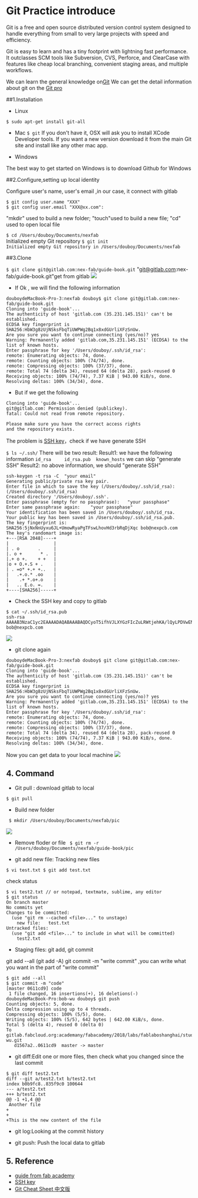 # Git Practice introduce

Git is a free and open source distributed version control system designed to handle everything from small to very large projects with speed and efficiency.

Git is easy to learn and has a tiny footprint with lightning fast performance. It outclasses SCM tools like Subversion, CVS, Perforce, and ClearCase with features like cheap local branching, convenient staging areas, and multiple workflows.

We can learn the general knowledge on[Git](https://git-scm.com/)
We can get the detail information about git on the [Git pro](https://git-scm.com/book/en/v2)



##1.Installation
   
* Linux

`$ sudo apt-get install git-all`

* Mac
`$ git`
If you don't have it, OSX will ask you to install XCode Developer tools.
If you want a new version download it from the main Git site and install like any other mac app.


* Windows

The best way to get started on Windows is to download Github for Windows


##2.Configure,setting up local identity

Configure user's name, user's email ,in our case, it connect with gitlab

```
$ git config user.name "XXX"  
$ git config user.email "XXX@xx.com": 

```  
"mkdir" used to build a new folder; "touch"used to build a new file; "cd" used to open local file

`$ cd /Users/douboy/Documents/nexfab  `   
Initialized empty Git repository
`$ git init   `  
`Initialized empty Git repository in /Users/douboy/Documents/nexfab`


##3.Clone

` $ git clone git@gitlab.com:nex-fab/guide-book.git `
"git@gitlab.com:nex-fab/guide-book.git"get from gitlab
![](https://github.com/bobwu0214/dm360.github.io/raw/master/Img/gitc.png)

* If Ok , we will find the following information

``` 
douboydeMacBook-Pro-3:nexfab douboy$ git clone git@gitlab.com:nex-fab/guide-book.git
Cloning into 'guide-book'...
The authenticity of host 'gitlab.com (35.231.145.151)' can't be established.
ECDSA key fingerprint is SHA256:HbW3g8zUjNSksFbqTiUWPWg2Bq1x8xdGUrliXFzSnUw.
Are you sure you want to continue connecting (yes/no)? yes
Warning: Permanently added 'gitlab.com,35.231.145.151' (ECDSA) to the list of known hosts.
Enter passphrase for key '/Users/douboy/.ssh/id_rsa': 
remote: Enumerating objects: 74, done.
remote: Counting objects: 100% (74/74), done.
remote: Compressing objects: 100% (37/37), done.
remote: Total 74 (delta 34), reused 64 (delta 28), pack-reused 0
Receiving objects: 100% (74/74), 7.37 KiB | 943.00 KiB/s, done.
Resolving deltas: 100% (34/34), done.
```
* But if we get the following

```
Cloning into 'guide-book'...
git@gitlab.com: Permission denied (publickey).
fatal: Could not read from remote repository.

Please make sure you have the correct access rights
and the repository exists.
```
The problem is [SSH key](https://docs.gitlab.com/ce/ssh/README.html)，check  if we have generate SSH
   
`$ ls ~/.ssh/`
There will be two result:
Result1: we have the following information 
`id_rsa		id_rsa.pub	known_hosts`
we can skip "generate SSH"
Result2:  no above information, we should  "generate SSH"

```
ssh-keygen -t rsa -C  "your email"
Generating public/private rsa key pair.
Enter file in which to save the key (/Users/douboy/.ssh/id_rsa): (/Users/douboy/.ssh/id_rsa)
Created directory '/Users/douboy/.ssh'.
Enter passphrase (empty for no passphrase):   "your passphase"
Enter same passphrase again:    "your passphase"
Your identification has been saved in /Users/douboy/.ssh/id_rsa.
Your public key has been saved in /Users/douboy/.ssh/id_rsa.pub.
The key fingerprint is:
SHA256:5jNxNnUyxu6JL+UmowRyaPgTFswLhovHd3rbRqDjXqc bob@nexpcb.com
The key's randomart image is:
+---[RSA 2048]----+
|                 |
| . o       .     |
|. o +       * .  |
|.+ o +.    + +   |
|o + O.+.S + .    |
| . =o* +.+ +..   |
|   .+.o.* .oo    |
|    .+ *.o+.o    |
|   .. E.o. =.    |
+----[SHA256]-----+
```

* Check the SSH key and copy to gitlab

```
$ cat ~/.ssh/id_rsa.pub
ssh-rsa AAAAB3NzaC1yc2EAAAADAQABAAABAQDCyoT5ifhVJLXYGzFIcZuLRWtjehKA/lQyLPDVwENvPAmo9j2MnhTJA99mEefabs/MYz5wJwHMRtpAUgVGoHi+tY69K7PUYspZhFlbJ6YS7DDHpcoQpQCdDra3jrYLrhsS2fcPmEZjhqv37uE3NOVU4ceng/qIqt178Bp3F2J2p3qL0i0yZ0hQz6rsJfuvUyNvD/OsKPsCzYNtiHRX8maDY91e/jb8VSfNMznVHJXzWnVLJAiF8VDlVCQoutOtEnoApKKXvTd2vOue7kepNAB+1Sji+A9NnerKkLHy5JCJ7qalmqUhS6cPn9P1+NhH9W9n9PjmT4AACxTwKCLIPuZP bob@nexpcb.com
```

![](https://github.com/bobwu0214/dm360.github.io/raw/master/Img/WechatIMG54.png)

* git clone again

```
douboydeMacBook-Pro-3:nexfab douboy$ git clone git@gitlab.com:nex-fab/guide-book.git
Cloning into 'guide-book'...
The authenticity of host 'gitlab.com (35.231.145.151)' can't be established.
ECDSA key fingerprint is SHA256:HbW3g8zUjNSksFbqTiUWPWg2Bq1x8xdGUrliXFzSnUw.
Are you sure you want to continue connecting (yes/no)? yes
Warning: Permanently added 'gitlab.com,35.231.145.151' (ECDSA) to the list of known hosts.
Enter passphrase for key '/Users/douboy/.ssh/id_rsa': 
remote: Enumerating objects: 74, done.
remote: Counting objects: 100% (74/74), done.
remote: Compressing objects: 100% (37/37), done.
remote: Total 74 (delta 34), reused 64 (delta 28), pack-reused 0
Receiving objects: 100% (74/74), 7.37 KiB | 943.00 KiB/s, done.
Resolving deltas: 100% (34/34), done.
```
Now you can get data to your local machine
![](https://github.com/bobwu0214/dm360.github.io/raw/master/Img/floder.png)



## 4. Command


* Git pull :  download gitlab to local

`$ git pull `

* Build new folder

` $ mkdir /Users/douboy/Documents/nexfab/pic`

![](https://github.com/bobwu0214/dm360.github.io/raw/master/Img/addpng.png)

* Remove  floder or file
` $ git rm -r /Users/douboy/Documents/nexfab/guide-book/pic`

* git add new file: Tracking new files

`$ vi test.txt
$ git add test.txt` 

check status

```
$ vi test2.txt // or notepad, textmate, sublime, any editor
$ git status
On branch master
No commits yet
Changes to be committed:
  (use "git rm --cached <file>..." to unstage)
    new file:   test.txt
Untracked files:
  (use "git add <file>..." to include in what will be committed)
    test2.txt
```


* Staging files: git add, git commit

git add --all (git add -A)
git commit -m "write commit" ,you can write what you want in the part of "write commit"

```
$ git add --all
$ git commit -m "code"
[master 0611cd9] code
 1 file changed, 16 insertions(+), 16 deletions(-)
douboydeMacBook-Pro:bob-wu douboy$ git push
Counting objects: 5, done.
Delta compression using up to 4 threads.
Compressing objects: 100% (5/5), done.
Writing objects: 100% (5/5), 642 bytes | 642.00 KiB/s, done.
Total 5 (delta 4), reused 0 (delta 0)
To gitlab.fabcloud.org:academany/fabacademy/2018/labs/fablaboshanghai/students/bob-wu.git
   d1567a2..0611cd9  master -> master

```

* git diff:Edit one or more files, then check what you changed since the last commit

```
$ git diff test2.txt 
diff --git a/test2.txt b/test2.txt
index b0b9fc8..835f9c0 100644
--- a/test2.txt
+++ b/test2.txt
@@ -1 +1,4 @@
 Another file
+
+
+This is the new content of the file

```



* git log:Looking at the commit history



* git push:   Push the local data to gitlab


## 5. Reference

* [guide from fab academy ](http://fabacademy.org/2018/recitations/version-control.html#60) 
* [SSH key](https://docs.gitlab.com/ce/ssh/README.html)
* [Git Cheat Sheet 中文版](https://github.com/sindresorhus/awesome) 






